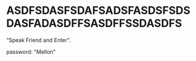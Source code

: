 # ASDFSDASFSDAFSADSFASDSFSDSDASFADASDFFSASDFFSSDASDFS

“Speak Friend and Enter”.

password: "Mellon"
